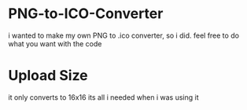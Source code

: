 # PNG-to-ICO-Converter
i wanted to make my own PNG to .ico converter, so i did. feel free to do what you want with the code 

# Upload Size 
it only converts to 16x16 its all i needed when i was using it 
